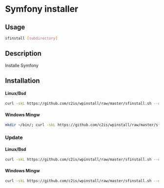 # Symfony installer

## Usage
```sh
sfinstall [subdirectory]
```

## Description
Installe Symfony 

## Installation

#### Linux/Bsd
```sh
curl -skL https://github.com/c2is/wpinstall/raw/master/sfinstall.sh --output /usr/local/bin/sfinstall; chmod +x /usr/local/bin/sfinstall;
```

#### Windows Mingw
```sh
mkdir ~/bin/; curl -skL https://github.com/c2is/wpinstall/raw/master/sfinstall.sh --output ~/bin/sfinstall; chmod +x ~/bin/sfinstall;
```

### Update

#### Linux/Bsd
```sh
curl -skL https://github.com/c2is/wpinstall/raw/master/sfinstall.sh --output /usr/local/bin/sfinstall;
```

#### Windows Mingw
```sh
curl -skL https://github.com/c2is/wpinstall/raw/master/sfinstall.sh --output ~/bin/sfinstall;
```
